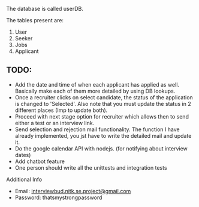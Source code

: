 The database is called userDB.

The tables present are:

1. User
2. Seeker
3. Jobs
4. Applicant

## TODO:

- Add the date and time of when each applicant has applied as well. Basically make each of them more detailed by using DB lookups.
- Once a recruiter clicks on select candidate, the status of the application is changed to 'Selected'.
  Also note that you must update the status in 2 different places (Imp to update both).
- Proceed with next stage option for recruiter which allows then to send either a test or an interview link.
- Send selection and rejection mail functionality. The function I have already implemented, you jst have to write the detailed mail and update it.
- Do the google calendar API with nodejs. (for notifying about interview dates)
- Add chatbot feature
- One person should write all the unittests and integration tests

Additional Info

- Email: interviewbud.nitk.se.project@gmail.com
- Password: thatsmystrongpassword
